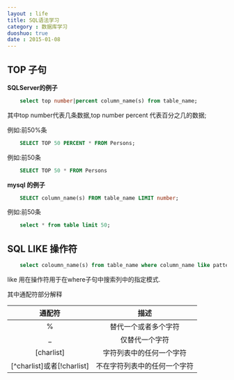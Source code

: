 ```yaml
---
layout : life
title: SQL语法学习
category : 数据库学习
duoshuo: true
date : 2015-01-08
---
```


<!-- more -->

## TOP 子句

**SQLServer的例子**

```sql
	select top number|percent column_name(s) from table_name;
```

其中top number代表几条数据,top number percent 代表百分之几的数据;

例如:前50%条

```sql
	SELECT TOP 50 PERCENT * FROM Persons;
```

例如:前50条

```sql
	SELECT TOP 50 * FROM Persons
```

**mysql 的例子**

```sql
	SELECT column_name(s) FROM table_name LIMIT number;
```

例如:前50条

```sql
	select * from table limit 50;
```

## SQL LIKE 操作符

```sql
	select coloumn_name(s) from table_name where column_name like pattern;
```

like 用在操作符用于在where子句中搜索列中的指定模式.

其中通配符部分解释

|通配符|描述|
|:------:|:------:|
|%|替代一个或者多个字符|
|_|仅替代一个字符|
|[charlist]|字符列表中的任何一个字符|
|[^charlist]或者[!charlist]|不在字符列表中的任何一个字符|



